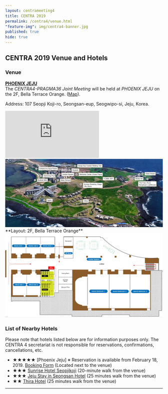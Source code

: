 ```yaml
---
layout: centrameeting4
title: CENTRA 2019
permalink: /centra4/venue.html
"feature-img": img/centra4-banner.jpg
published: true
hide: true
---
```


## CENTRA 2019 Venue and Hotels 


### Venue

[**PHOENIX JEJU**](https://phoenixhnr.co.kr/en/page/main/jeju)  
The *CENTRA4-PRAGMA36 Joint Meeting* will be held at *PHOENIX JEJU* on the 2F, Bella Terrace Orange. ([Map](https://goo.gl/maps/zjsYVaFQWW92)).    

Address: 107 Seopji Koji-ro, Seongsan-eup, Seogwipo-si, Jeju, Korea.
<iframe src="https://www.google.com/maps/embed?pb=!1m18!1m12!1m3!1d3329.7201301904047!2d126.92555061519877!3d33.43054018077967!2m3!1f0!2f0!3f0!3m2!1i1024!2i768!4f13.1!3m3!1m2!1s0x350d136bd4baf8df%3A0x55580118da31c48e!2z7ZyY64uJ7IqkIOygnOyjvCDshK3sp4DsvZTsp4A!5e0!3m2!1sko!2skr!4v1546909120021" frameborder="0" style="border:0" allowfullscreen></iframe>


<img src="/img/centra4-venue-1.png" alt="CENTRA4 venue 1" style="margin-right: auto;margin-left: auto;" class="img-responsive">  

<br>
**Layout:  2F, Bella Terrace Orange**

<img src="/img/centra4-venue-2.jpg" alt="CENTRA4 venue 2" style="margin-right: auto;margin-left: auto;" class="img-responsive">  




### List of Nearby Hotels  
Please note that hotels listed below are for information purposes only. The CENTRA 4 secretariat is not responsible for reservations, confirmations, cancellations, etc.  

* ★★★★★ [Phoenix Jeju] ※ Reservation is available from February 18, 2019. [Booking Form](http://www.myrgst.com/centra4-pragma36/Hotel%20Booking%20Form_Phoenix%20Jeju.docx) (Located next to the venue)
* ★★★ [Sunrise Hotel Seopjikoji](https://www.hotels.com/ho675747/?as-srs-report=HomePage%7CAutoS%7CHOTEL%7CSunrise%20Hotel%20Seopjikoji%7C0%7C0%7C0%7C1%7C1%7C1%7C675747&q-check-out=2018-11-24&tab=description&q-room-0-adults=2&YGF=1&q-check-in=2018-11-23&MGT=1&WOE=6&WOD=5&ZSX=0&SYE=3&q-room-0-children=0) (20-minute walk from the venue)  
* ★★★ [Jeju Stay in Seongsan Hotel](https://www.hotels.com/ho617933/?as-srs-report=HomePage%7CAutoS%7CHOTEL%7CJeju%20Stay%20in%20Seongsan%20Hotel%7C0%7C0%7C0%7C1%7C1%7C1%7C617933&q-check-out=2018-11-24&tab=description&q-room-0-adults=2&YGF=1&q-check-in=2018-11-23&MGT=1&WOE=6&WOD=5&ZSX=0&SYE=3&q-room-0-children=0) (25 minutes walk from the venue)
* ★★ [Thira Hotel](https://www.hotels.com/ho626202848/?pos=HCOM_US&locale=en_US&MGT=c..Jb-ZqR0dTeI.&SYE=c..aM_c5lgGlzg.&WOD=c..K8UJ1BdwwHA.&WOE=c..eo7naQTTJG8.&YGF=c..Jb-ZqR0dTeI.&ZSX=c..Bl5c-QXvGIs.&as-srs-report=c..ikFuCX1wgin6ZOy5XohQ3EFd688EX2OqoTmtq7tIQP9lEFu0j56O_VCPvcB8zl6PhbHpDH1A_qE.&q-check-in=c..nXwIcxCnHTVDOimyVio4Yw..&q-check-out=c..nXwIcxCnHTXWaNBcPdpjoQ..&q-room-0-adults=c..oII3BFxCQ5Y.&q-room-0-children=c..Bl5c-QXvGIs.&tab=c..0oxtl6uEjo5vz5Z-VQJp4w..) (25 minutes walk from the venue)  

<hr>
     
